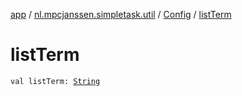 [app](../../index.md) / [nl.mpcjanssen.simpletask.util](../index.md) / [Config](index.md) / [listTerm](.)

# listTerm

`val listTerm: `[`String`](https://kotlinlang.org/api/latest/jvm/stdlib/kotlin/-string/index.html)